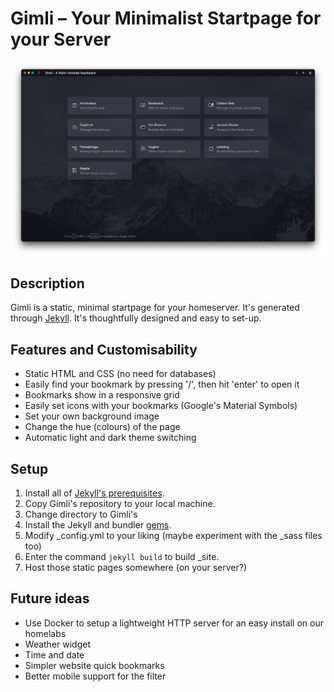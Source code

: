 # Gimli – Your Minimalist Startpage for your Server

![A screenshot of Gimli's main page](https://github.com/Geffreyvanderbos/gimli/blob/main/showcase/screenshot_1.png)

## Description
Gimli is a static, minimal startpage for your homeserver. It's generated through [Jekyll](https://jekyllrb.com/). It's thoughtfully designed and easy to set-up.

## Features and Customisability
- Static HTML and CSS (no need for databases)
- Easily find your bookmark by pressing '/', then hit 'enter' to open it
- Bookmarks show in a responsive grid
- Easily set icons with your bookmarks (Google's Material Symbols)
- Set your own background image
- Change the hue (colours) of the page
- Automatic light and dark theme switching

## Setup
1. Install all of [Jekyll's prerequisites](https://jekyllrb.com/docs/installation/). 
2. Copy Gimli's repository to your local machine.
3. Change directory to Gimli's
4. Install the Jekyll and bundler [gems](https://jekyllrb.com/docs/ruby-101/#gems).
5. Modify \_config.yml to your liking (maybe experiment with the \_sass files too)
6. Enter the command ```jekyll build``` to build \_site.
7. Host those static pages somewhere (on your server?)

## Future ideas
- Use Docker to setup a lightweight HTTP server for an easy install on our homelabs
- Weather widget
- Time and date
- Simpler website quick bookmarks
- Better mobile support for the filter